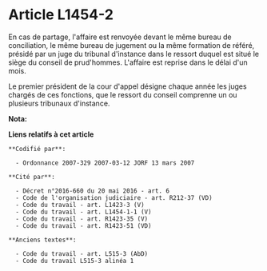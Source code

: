 # Article L1454-2

En cas de partage, l'affaire est renvoyée devant le même bureau de conciliation, le même bureau de jugement ou la même
formation de référé, présidé par un juge du tribunal d'instance dans le ressort duquel est situé le siège du conseil de
prud'hommes. L'affaire est reprise dans le délai d'un mois.

Le premier président de la cour d'appel désigne chaque année les juges chargés de ces fonctions, que le ressort du conseil
comprenne un ou plusieurs tribunaux d'instance.

**Nota:**



**Liens relatifs à cet article**

	**Codifié par**:

	  - Ordonnance 2007-329 2007-03-12 JORF 13 mars 2007

	**Cité par**:

	  - Décret n°2016-660 du 20 mai 2016 - art. 6
	  - Code de l'organisation judiciaire - art. R212-37 (VD)
	  - Code du travail - art. L1423-3 (V)
	  - Code du travail - art. L1454-1-1 (V)
	  - Code du travail - art. R1423-35 (V)
	  - Code du travail - art. R1423-51 (VD)

	**Anciens textes**:

	  - Code du travail - art. L515-3 (AbD)
	  - Code du travail L515-3 alinéa 1
